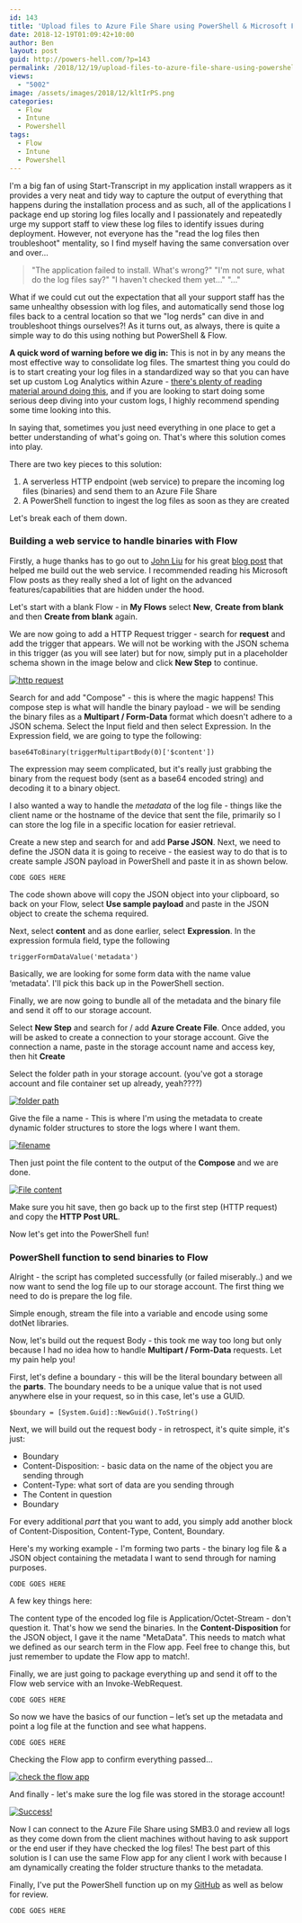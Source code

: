 ```yaml
---
id: 143
title: 'Upload files to Azure File Share using PowerShell & Microsoft Flow'
date: 2018-12-19T01:09:42+10:00
author: Ben
layout: post
guid: http://powers-hell.com/?p=143
permalink: /2018/12/19/upload-files-to-azure-file-share-using-powershell-microsoft-flow/
views:
  - "5002"
image: /assets/images/2018/12/kltIrPS.png
categories:
  - Flow
  - Intune
  - Powershell
tags:
  - Flow
  - Intune
  - Powershell
---
```

I'm a big fan of using Start-Transcript in my application install wrappers as it provides a very neat and tidy way to capture the output of everything that happens during the installation process and as such, all of the applications I package end up storing log files locally and I passionately and repeatedly urge my support staff to view these log files to identify issues during deployment. However, not everyone has the "read the log files then troubleshoot" mentality, so I find myself having the same conversation over and over&#8230;

> "The application failed to install. What's wrong?"
> "I'm not sure, what do the log files say?"
> "I haven't checked them yet&#8230;"
> "&#8230;"

<!--more-->

What if we could cut out the expectation that all your support staff has the same unhealthy obsession with log files, and automatically send those log files back to a central location so that we "log nerds" can dive in and troubleshoot things ourselves?!
As it turns out, as always, there is quite a simple way to do this using nothing but PowerShell & Flow.

**A quick word of warning before we dig in:** This is not in by any means the most effective way to consolidate log files. The smartest thing you could do is to start creating your log files in a standardized way so that you can have set up custom Log Analytics within Azure - [there's plenty of reading material around doing this](https://docs.microsoft.com/en-us/azure/azure-monitor/platform/data-sources-custom-logs), and if you are looking to start doing some serious deep diving into your custom logs, I highly recommend spending some time looking into this.

In saying that, sometimes you just need everything in one place to get a better understanding of what's going on. That's where this solution comes into play.

There are two key pieces to this solution:

  1. A serverless HTTP endpoint (web service) to prepare the incoming log files (binaries) and send them to an Azure File Share
  2. A PowerShell function to ingest the log files as soon as they are created

Let's break each of them down.

### Building a web service to handle binaries with Flow

Firstly, a huge thanks has to go out to [John Liu](https://twitter.com/johnnliu) for his great [blog post](http://johnliu.net/blog/2017/7/building-non-json-webservices-with-Flow) that helped me build out the web service. I recommended reading his Microsoft Flow posts as they really shed a lot of light on the advanced features/capabilities that are hidden under the hood.

Let's start with a blank Flow - in **My Flows** select **New**, **Create from blank** and then **Create from blank** again.

We are now going to add a HTTP Request trigger - search for **request** and add the trigger that appears.
We will not be working with the JSON schema in this trigger (as you will see later) but for now, simply put in a placeholder schema shown in the image below and click **New Step** to continue.

[![http request](https://i2.wp.com/i.imgur.com/kLaAVF8.png?w=1170&#038;ssl=1)](https://i2.wp.com/i.imgur.com/kLaAVF8.png?w=1170&#038;ssl=1 "http request")

Search for and add "Compose" - this is where the magic happens! This compose step is what will handle the binary payload - we will be sending the binary files as a **Multipart / Form-Data** format which doesn't adhere to a JSON schema.
Select the Input field and then select Expression. In the Expression field, we are going to type the following:

`base64ToBinary(triggerMultipartBody(0)['$content'])`

The expression may seem complicated, but it's really just grabbing the binary from the request body (sent as a base64 encoded string) and decoding it to a binary object.

I also wanted a way to handle the _metadata_ of the log file - things like the client name or the hostname of the device that sent the file, primarily so I can store the log file in a specific location for easier retrieval.

Create a new step and search for and add **Parse JSON**.
Next, we need to define the JSON data it is going to receive - the easiest way to do that is to create sample JSON payload in PowerShell and paste it in as shown below.

`CODE GOES HERE`

The code shown above will copy the JSON object into your clipboard, so back on your Flow, select **Use sample payload** and paste in the JSON object to create the schema required.

Next, select **content** and as done earlier, select **Expression**. In the expression formula field, type the following

`triggerFormDataValue('metadata')`

Basically, we are looking for some form data with the name value &#8216;metadata'. I'll pick this back up in the PowerShell section.

Finally, we are now going to bundle all of the metadata and the binary file and send it off to our storage account.

Select **New Step** and search for / add **Azure Create File**. Once added, you will be asked to create a connection to your storage account.
Give the connection a name, paste in the storage account name and access key, then hit **Create**

Select the folder path in your storage account. (you've got a storage account and file container set up already, yeah????)

[![folder path](https://i0.wp.com/i.imgur.com/bTLYIvG.png?w=1170&#038;ssl=1)](https://i0.wp.com/i.imgur.com/bTLYIvG.png?w=1170&#038;ssl=1 "folder path")

Give the file a name - This is where I'm using the metadata to create dynamic folder structures to store the logs where I want them.

[![filename](https://i1.wp.com/i.imgur.com/j5e2u2M.png?w=1170&#038;ssl=1)](https://i1.wp.com/i.imgur.com/j5e2u2M.png?w=1170&#038;ssl=1 "filename")

Then just point the file content to the output of the **Compose** and we are done.

[![File content](https://i0.wp.com/i.imgur.com/kltIrPS.png?w=1170&#038;ssl=1)](https://i0.wp.com/i.imgur.com/kltIrPS.png?w=1170&#038;ssl=1 "File content")

Make sure you hit save, then go back up to the first step (HTTP request) and copy the **HTTP Post URL**.

Now let's get into the PowerShell fun!

### PowerShell function to send binaries to Flow

Alright - the script has completed successfully (or failed miserably..) and we now want to send the log file up to our storage account. The first thing we need to do is prepare the log file.



Simple enough, stream the file into a variable and encode using some dotNet libraries.

Now, let's build out the request Body - this took me way too long but only because I had no idea how to handle **Multipart / Form-Data** requests. Let my pain help you!

First, let's define a boundary - this will be the literal boundary between all the **parts**. The boundary needs to be a unique value that is not used anywhere else in your request, so in this case, let's use a GUID.

`$boundary = [System.Guid]::NewGuid().ToString()`

Next, we will build out the request body - in retrospect, it's quite simple, it's just:

* Boundary
* Content-Disposition: - basic data on the name of the object you are sending through
* Content-Type: what sort of data are you sending through
* The Content in question
* Boundary

For every additional _part_ that you want to add, you simply add another block of Content-Disposition, Content-Type, Content, Boundary.

Here's my working example - I'm forming two parts - the binary log file & a JSON object containing the metadata I want to send through for naming purposes.

`CODE GOES HERE`

A few key things here:

The content type of the encoded log file is Application/Octet-Stream - don't question it. That's how we send the binaries.
In the **Content-Disposition** for the JSON object, I gave it the name "MetaData". This needs to match what we defined as our search term in the Flow app. Feel free to change this, but just remember to update the Flow app to match!.

Finally, we are just going to package everything up and send it off to the Flow web service with an Invoke-WebRequest.

`CODE GOES HERE`

So now we have the basics of our function – let’s set up the metadata and point a log file at the function and see what happens.

`CODE GOES HERE`

Checking the Flow app to confirm everything passed&#8230;

[![check the flow app](https://i2.wp.com/i.imgur.com/J5D88rv.png?w=1170&#038;ssl=1)](https://i2.wp.com/i.imgur.com/J5D88rv.png?w=1170&#038;ssl=1 "check the flow app")

And finally - let's make sure the log file was stored in the storage account!

[![Success!](https://i2.wp.com/i.imgur.com/SWYbx01.png?w=1170&#038;ssl=1)](https://i2.wp.com/i.imgur.com/SWYbx01.png?w=1170&#038;ssl=1 "Success!")

Now I can connect to the Azure File Share using SMB3.0 and review all logs as they come down from the client machines without having to ask support or the end user if they have checked the log files!
The best part of this solution is I can use the same Flow app for any client I work with because I am dynamically creating the folder structure thanks to the metadata.

Finally, I've put the PowerShell function up on my [GitHub](https://github.com/tabs-not-spaces/CodeDump/tree/master/Send-IntuneLogsToFlow) as well as below for review.

`CODE GOES HERE`
